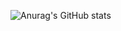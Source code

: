 ![Anurag's GitHub stats](https://github-readme-stats.vercel.app/api?username=vinit-chauhan&show=reviews,discussions_started,discussions_answered,prs_merged,prs_merged_percentage)
